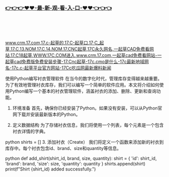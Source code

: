 ### [👉👉👉♥♥-最-新-观-看-入-口-♥♥👈👈👈](https://mrddrm.github.io/17c.html)
<br></br><br></br>
www.crm.17.com,17.c-起草的,17.C-起草口,17·C_起草,17.C.13.NOM,17.C.14.NOM,17.CNC起草,17C永久网名,一起草CAD免费看网站,17.C18起草,WWW.17C.COM进入,www.crm.17.com,一起草cad免费看网站-一起草cad免费版免费安装步骤-17.Cnc起草-17c.cmo是什么-17c最新地域网名-17c.c-起草平台官方网站-17Cc吃瓜网最新爆料新闻

使用Python编写衬衣管理软件
在当今的数字化时代，管理库存变得越来越重要。为了有效地管理衬衣库存，我们可以编写一个简单的软件应用。本文将介绍如何使用Python编写一个基本的衬衣管理软件，涵盖衬衣的添加、删除、更新和查询功能。

1. 环境准备
首先，确保你已经安装了Python。如果没有安装，可以从Python官网下载并安装最新版本的Python。

2. 定义数据结构
为了存储衬衣信息，我们将使用一个列表，每个元素是一个包含衬衣详情的字典。

python
shirts = []
3. 添加衬衣（Create）
我们将定义一个函数来添加新的衬衣到库存中。每个衬衣包含id、brand、size和quantity等信息。

python
def add_shirt(shirt_id, brand, size, quantity):
    shirt = {
        'id': shirt_id,
        'brand': brand,
        'size': size,
        'quantity': quantity
    }
    shirts.append(shirt)
    print(f"Shirt {shirt_id} added successfully.")
